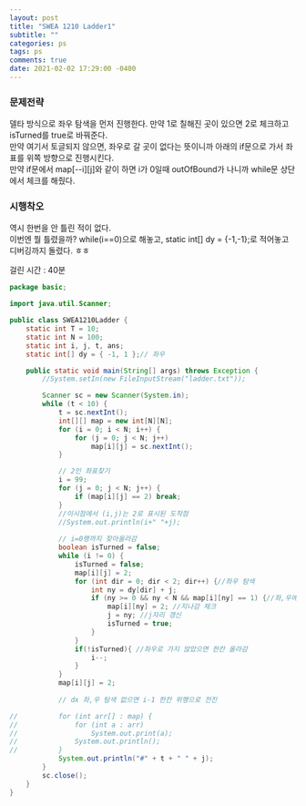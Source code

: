 ```yaml
---
layout: post
title: "SWEA 1210 Ladder1"
subtitle: ""
categories: ps
tags: ps
comments: true
date: 2021-02-02 17:29:00 -0400
---
```


### 문제전략    
델타 방식으로 좌우 탐색을 먼저 진행한다.	
만약 1로 칠해진 곳이 있으면 2로 체크하고 isTurned를 true로 바꿔준다.	
만약 여기서 토글되지 않으면, 좌우로 갈 곳이 없다는 뜻이니까 아래의 if문으로 가서 좌표를 위쪽 방향으로 진행시킨다.	
만약 if문에서 map[--i][j]와 같이 하면 i가 0일때 outOfBound가 나니까 while문 상단에서 체크를 해줬다. 	

### 시행착오
역시 한번을 안 틀린 적이 없다.		
이번엔 뭘 틀렸을까?	
while(i==0)으로 해놓고, static int[] dy = {-1,-1};로 적어놓고 디버깅까지 돌렸다. ㅎㅎ

걸린 시간 : 40분	


```java
package basic;

import java.util.Scanner;

public class SWEA1210Ladder {
	static int T = 10;
	static int N = 100;
	static int i, j, t, ans;
	static int[] dy = { -1, 1 };// 좌우

	public static void main(String[] args) throws Exception {
		//System.setIn(new FileInputStream("ladder.txt"));

		Scanner sc = new Scanner(System.in);
		while (t < 10) {
			t = sc.nextInt();
			int[][] map = new int[N][N];
			for (i = 0; i < N; i++) {
				for (j = 0; j < N; j++)
					map[i][j] = sc.nextInt();
			}

			// 2인 좌표찾기
			i = 99;
			for (j = 0; j < N; j++) {
				if (map[i][j] == 2) break;
			}
			//이시점에서 (i,j)는 2로 표시된 도착점
			//System.out.println(i+" "+j);
			
			// i=0행까지 찾아올라감
			boolean isTurned = false;
			while (i != 0) {
				isTurned = false;
				map[i][j] = 2;
				for (int dir = 0; dir < 2; dir++) {//좌우 탐색
					int ny = dy[dir] + j;
					if (ny >= 0 && ny < N && map[i][ny] == 1) {//좌,우에 1이라고 있으면, &경계체크
						map[i][ny] = 2; //지나감 체크
						j = ny; //j자리 갱신
						isTurned = true;
					}
				}
				if(!isTurned){ //좌우로 가지 않았으면 한칸 올라감
					i--;
				}
			}
			map[i][j] = 2;
			
			// dx 좌,우 탐색 없으면 i-1 한칸 위행으로 전진

//			for (int arr[] : map) {
//				for (int a : arr)
//					System.out.print(a);
//				System.out.println();
//			}
			System.out.println("#" + t + " " + j);
		}
		sc.close();
	}
}

```